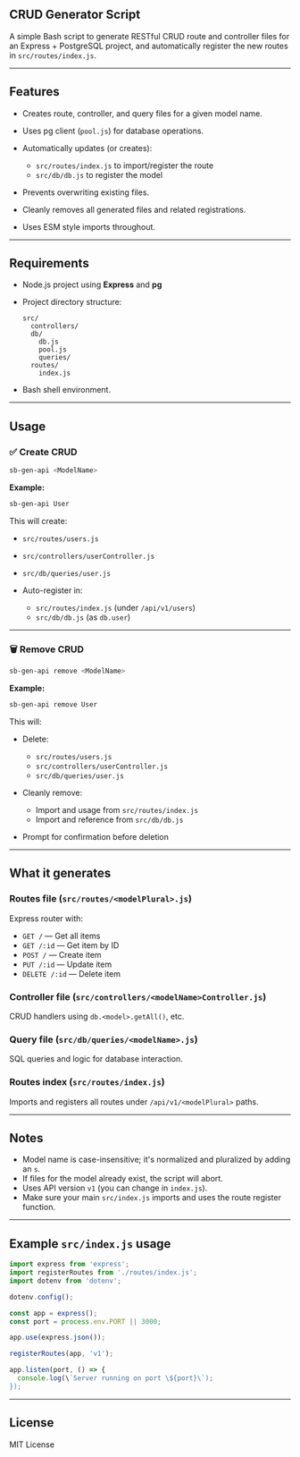
## CRUD Generator Script

A simple Bash script to generate RESTful CRUD route and controller files for an Express + PostgreSQL project, and automatically register the new routes in `src/routes/index.js`.

---

## Features

* Creates route, controller, and query files for a given model name.
* Uses pg client (`pool.js`) for database operations.
* Automatically updates (or creates):

  * `src/routes/index.js` to import/register the route
  * `src/db/db.js` to register the model
* Prevents overwriting existing files.
* Cleanly removes all generated files and related registrations.
* Uses ESM style imports throughout.

---

## Requirements

* Node.js project using **Express** and **pg**

* Project directory structure:

  ```
  src/
    controllers/
    db/
      db.js
      pool.js
      queries/
    routes/
      index.js 
  ```

* Bash shell environment.

---

## Usage

### ✅ Create CRUD

```bash
sb-gen-api <ModelName>
```

**Example:**

```bash
sb-gen-api User
```

This will create:

* `src/routes/users.js`
* `src/controllers/userController.js`
* `src/db/queries/user.js`
* Auto-register in:

  * `src/routes/index.js` (under `/api/v1/users`)
  * `src/db/db.js` (as `db.user`)

---

### 🗑️ Remove CRUD

```bash
sb-gen-api remove <ModelName>
```

**Example:**

```bash
sb-gen-api remove User
```

This will:

* Delete:

  * `src/routes/users.js`
  * `src/controllers/userController.js`
  * `src/db/queries/user.js`
* Cleanly remove:

  * Import and usage from `src/routes/index.js`
  * Import and reference from `src/db/db.js`
* Prompt for confirmation before deletion

---

## What it generates

### Routes file (`src/routes/<modelPlural>.js`)

Express router with:

* `GET /` — Get all items
* `GET /:id` — Get item by ID
* `POST /` — Create item
* `PUT /:id` — Update item
* `DELETE /:id` — Delete item

### Controller file (`src/controllers/<modelName>Controller.js`)

CRUD handlers using `db.<model>.getAll()`, etc.

### Query file (`src/db/queries/<modelName>.js`)

SQL queries and logic for database interaction.

### Routes index (`src/routes/index.js`)

Imports and registers all routes under `/api/v1/<modelPlural>` paths.

---

## Notes

* Model name is case-insensitive; it's normalized and pluralized by adding an `s`.
* If files for the model already exist, the script will abort.
* Uses API version `v1` (you can change in `index.js`).
* Make sure your main `src/index.js` imports and uses the route register function.

---

## Example `src/index.js` usage

```js
import express from 'express';
import registerRoutes from './routes/index.js';
import dotenv from 'dotenv';

dotenv.config();

const app = express();
const port = process.env.PORT || 3000;

app.use(express.json());

registerRoutes(app, 'v1');

app.listen(port, () => {
  console.log(\`Server running on port \${port}\`);
});
```

---

## License

MIT License

